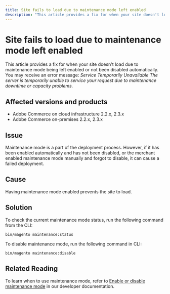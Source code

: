 ```yaml
---
title: Site fails to load due to maintenance mode left enabled
description: "This article provides a fix for when your site doesn't load due to maintenance mode being left enabled or not been disabled automatically. You may receive an error message: *Service Temporarily Unavailable The server is temporarily unable to service your request due to maintenance downtime or capacity problems.*"
---
```


# Site fails to load due to maintenance mode left enabled

This article provides a fix for when your site doesn't load due to maintenance mode being left enabled or not been disabled automatically. You may receive an error message: *Service Temporarily Unavailable The server is temporarily unable to service your request due to maintenance downtime or capacity problems.*

## Affected versions and products

* Adobe Commerce on cloud infrastructure 2.2.x, 2.3.x
* Adobe Commerce on-premises 2.2.x, 2.3.x

## Issue

Maintenance mode is a part of the deployment process. However, if it has been enabled automatically and has not been disabled, or the merchant enabled maintenance mode manually and forgot to disable, it can cause a failed deployment.

## Cause

Having maintenance mode enabled prevents the site to load.

## Solution

To check the current maintenance mode status, run the following command from the CLI:

```clike
bin/magento maintenance:status
```

To disable maintenance mode, run the following command in CLI:

```clike
bin/magento maintenance:disable
```

## Related Reading

To learn when to use maintenance mode, refer to [Enable or disable maintenance mode](https://devdocs.magento.com/guides/v2.3/install-gde/install/cli/install-cli-subcommands-maint.html?itm_source=devdocs&itm_medium=search_page&itm_campaign=federated_search&itm_term=maintenance%20mode) in our developer documentation. 

